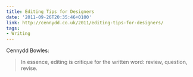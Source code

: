 ```yaml
---
title: Editing Tips for Designers
date: '2011-09-26T20:35:46+0100'
link: http://cennydd.co.uk/2011/editing-tips-for-designers/
tags:
- Writing
---
```

Cennydd Bowles:

> In essence, editing is critique for the written word: review, question, revise.
